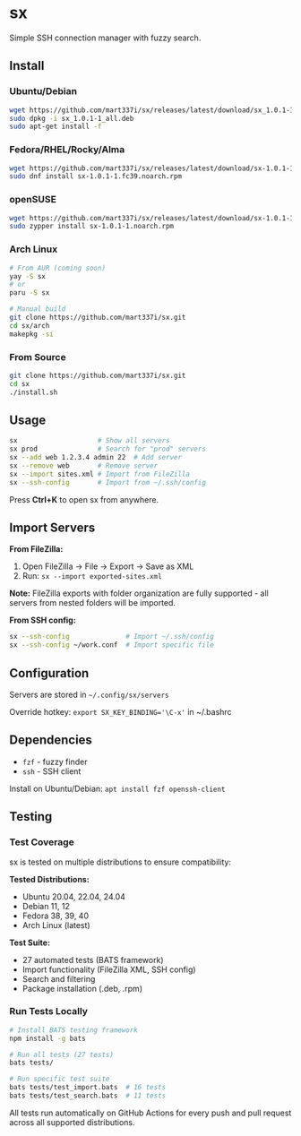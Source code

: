 # sx

Simple SSH connection manager with fuzzy search.

## Install

### Ubuntu/Debian

```bash
wget https://github.com/mart337i/sx/releases/latest/download/sx_1.0.1-1_all.deb
sudo dpkg -i sx_1.0.1-1_all.deb
sudo apt-get install -f
```

### Fedora/RHEL/Rocky/Alma

```bash
wget https://github.com/mart337i/sx/releases/latest/download/sx-1.0.1-1.fc39.noarch.rpm
sudo dnf install sx-1.0.1-1.fc39.noarch.rpm
```

### openSUSE

```bash
wget https://github.com/mart337i/sx/releases/latest/download/sx-1.0.1-1.noarch.rpm
sudo zypper install sx-1.0.1-1.noarch.rpm
```

### Arch Linux

```bash
# From AUR (coming soon)
yay -S sx
# or
paru -S sx

# Manual build
git clone https://github.com/mart337i/sx.git
cd sx/arch
makepkg -si
```

### From Source

```bash
git clone https://github.com/mart337i/sx.git
cd sx
./install.sh
```

## Usage

```bash
sx                    # Show all servers
sx prod               # Search for "prod" servers
sx --add web 1.2.3.4 admin 22  # Add server
sx --remove web       # Remove server
sx --import sites.xml # Import from FileZilla
sx --ssh-config       # Import from ~/.ssh/config
```

Press **Ctrl+K** to open sx from anywhere.

## Import Servers

**From FileZilla:**
1. Open FileZilla → File → Export → Save as XML
2. Run: `sx --import exported-sites.xml`

**Note:** FileZilla exports with folder organization are fully supported - all servers from nested folders will be imported.

**From SSH config:**
```bash
sx --ssh-config              # Import ~/.ssh/config
sx --ssh-config ~/work.conf  # Import specific file
```

## Configuration

Servers are stored in `~/.config/sx/servers`

Override hotkey: `export SX_KEY_BINDING='\C-x'` in ~/.bashrc

## Dependencies

- `fzf` - fuzzy finder
- `ssh` - SSH client

Install on Ubuntu/Debian: `apt install fzf openssh-client`

## Testing

### Test Coverage

sx is tested on multiple distributions to ensure compatibility:

**Tested Distributions:**
- Ubuntu 20.04, 22.04, 24.04
- Debian 11, 12
- Fedora 38, 39, 40
- Arch Linux (latest)

**Test Suite:**
- 27 automated tests (BATS framework)
- Import functionality (FileZilla XML, SSH config)
- Search and filtering
- Package installation (.deb, .rpm)

### Run Tests Locally

```bash
# Install BATS testing framework
npm install -g bats

# Run all tests (27 tests)
bats tests/

# Run specific test suite
bats tests/test_import.bats  # 16 tests
bats tests/test_search.bats  # 11 tests
```

All tests run automatically on GitHub Actions for every push and pull request across all supported distributions.
